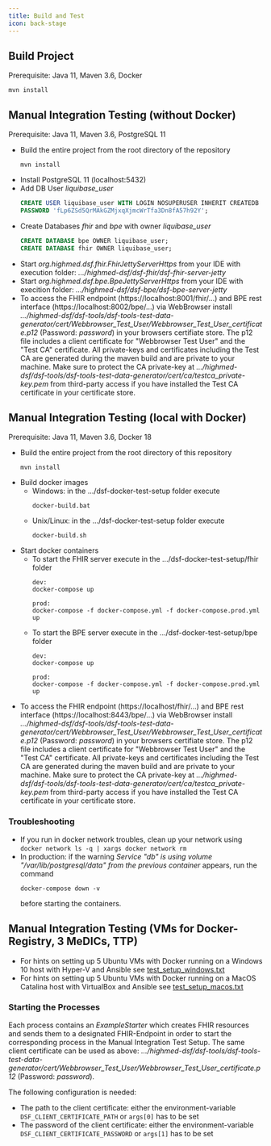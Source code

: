 ```yaml
---
title: Build and Test
icon: back-stage
---
```

## Build Project
Prerequisite: Java 11, Maven 3.6, Docker

```
mvn install
```

## Manual Integration Testing (without Docker)
Prerequisite: Java 11, Maven 3.6, PostgreSQL 11

* Build the entire project from the root directory of the repository
  ```
  mvn install
  ```
* Install PostgreSQL 11 (localhost:5432)
* Add DB User *liquibase_user*
  ``` SQL
  CREATE USER liquibase_user WITH LOGIN NOSUPERUSER INHERIT CREATEDB CREATEROLE NOREPLICATION
  PASSWORD 'fLp6ZSd5QrMAkGZMjxqXjmcWrTfa3Dn8fA57h92Y';
  ```
* Create Databases *fhir* and *bpe* with owner *liquibase_user*
  ``` SQL
  CREATE DATABASE bpe OWNER liquibase_user;
  CREATE DATABASE fhir OWNER liquibase_user;
  ```
* Start *org.highmed.dsf.fhir.FhirJettyServerHttps* from your IDE with execution folder: *.../highmed-dsf/dsf-fhir/dsf-fhir-server-jetty*
* Start *org.highmed.dsf.bpe.BpeJettyServerHttps* from your IDE with execition folder: *.../highmed-dsf/dsf-bpe/dsf-bpe-server-jetty*
* To access the FHIR endpoint (https://localhost:8001/fhir/...) and BPE rest interface (https://localhost:8002/bpe/...) via WebBrowser install *.../highmed-dsf/dsf-tools/dsf-tools-test-data-generator/cert/Webbrowser_Test_User/Webbrowser_Test_User_certificate.p12* (Password: *password*) in your browsers certifiate store. The p12 file includes a client certificate for "Webbrowser Test User" and the "Test CA" certificate. All private-keys and certificates including the Test CA are generated during the maven build and are private to your machine. Make sure to protect the CA private-key at *.../highmed-dsf/dsf-tools/dsf-tools-test-data-generator/cert/ca/testca_private-key.pem* from third-party access if you have installed the Test CA certificate in your certificate store.

## Manual Integration Testing (local with Docker)
Prerequisite: Java 11, Maven 3.6, Docker 18

* Build the entire project from the root directory of this repository
  ```
  mvn install
  ```
* Build docker images
  * Windows: in the .../dsf-docker-test-setup folder execute
    ```
    docker-build.bat
    ```
  * Unix/Linux: in the .../dsf-docker-test-setup folder execute
    ```
    docker-build.sh
    ```
* Start docker containers
  * To start the FHIR server execute in the .../dsf-docker-test-setup/fhir folder
    ```
    dev:
    docker-compose up
    
    prod: 
    docker-compose -f docker-compose.yml -f docker-compose.prod.yml up
    ```
  * To start the BPE server execute in the .../dsf-docker-test-setup/bpe folder
    ```
    dev:
    docker-compose up
        
    prod: 
    docker-compose -f docker-compose.yml -f docker-compose.prod.yml up
    ```
* To access the FHIR endpoint (https://localhost/fhir/...) and BPE rest interface (https://localhost:8443/bpe/...) via WebBrowser install *.../highmed-dsf/dsf-tools/dsf-tools-test-data-generator/cert/Webbrowser_Test_User/Webbrowser_Test_User_certificate.p12* (Password: *password*) in your browsers certifiate store. The p12 file includes a client certificate for "Webbrowser Test User" and the "Test CA" certificate. All private-keys and certificates including the Test CA are generated during the maven build and are private to your machine. Make sure to protect the CA private-key at *.../highmed-dsf/dsf-tools/dsf-tools-test-data-generator/cert/ca/testca_private-key.pem* from third-party access if you have installed the Test CA certificate in your certificate store.

### Troubleshooting
* If you run in docker network troubles, clean up your network using ``docker network ls -q | xargs docker network rm``
* In production: if the warning _Service "db" is using volume "/var/lib/postgresql/data" from the previous container_ appears, run the command 
  ``` 
  docker-compose down -v 
  ```
  before starting the containers.
  
## Manual Integration Testing (VMs for Docker-Registry, 3 MeDICs, TTP)
* For hints on setting up 5 Ubuntu VMs with Docker running on a Windows 10 host with Hyper-V and Ansible see [test_setup_windows.txt](../blob/master/dsf-docker-test-setup-3medic-ttp/test_setup_windows.txt)
* For hints on setting up 5 Ubuntu VMs with Docker running on a MacOS Catalina host with VirtualBox and Ansible see [test_setup_macos.txt](../blob/master/dsf-docker-test-setup-3medic-ttp/test_setup_macos.txt)

### Starting the Processes
Each process contains an *ExampleStarter* which creates FHIR resources and sends them to a designated FHIR-Endpoint in order to start the corresponding process in the Manual Integration Test Setup. The same client certificate can be used as above: *.../highmed-dsf/dsf-tools/dsf-tools-test-data-generator/cert/Webbrowser_Test_User/Webbrowser_Test_User_certificate.p12* (Password: *password*). 

The following configuration is needed:
* The path to the client certificate: either the environment-variable `DSF_CLIENT_CERTIFICATE_PATH` or `args[0]` has to be set
* The password of the client certificate: either the environment-variable `DSF_CLIENT_CERTIFICATE_PASSWORD` or `args[1]` has to be set